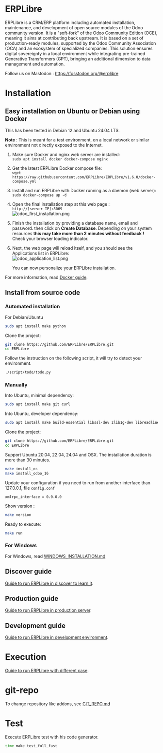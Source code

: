 # ERPLibre

ERPLibre is a CRM/ERP platform including automated installation, maintenance, and development of open source modules of
the Odoo community version. It is a "soft-fork" of the Odoo Community Edition (OCE), meaning it aims at contributing
back upstream.
It is based on a set of production-ready modules, supported by the Odoo Community Association (OCA) and an
ecosystem of specialized companies. This solution ensures digital sovereignty in a local environment while integrating
pre-trained Generative Transformers (GPT), bringing an additional dimension to data management and automation.

Follow us on Mastodon : https://fosstodon.org/@erplibre

# Installation

## Easy installation on Ubuntu or Debian using Docker

This has been tested in Debian 12 and Ubuntu 24.04 LTS.

**Note** : This is meant for a test environment, on a local network or similar environment not directly exposed to the
Internet.

1. Make sure Docker and nginx web server are installed:<BR>
   ```sudo apt install docker docker-compose nginx```
1. Get the latest ERPLibre Docker compose file:<BR>
   ```wget https://raw.githubusercontent.com/ERPLibre/ERPLibre/v1.6.0/docker-compose.yml```
1. Install and run ERPLibre with Docker running as a daemon (web server):<BR>
   ```sudo docker-compose up -d```
1. Open the final installation step at this web page :<BR>
   ```http://[server IP]:8069```<BR>
   ![odoo_first_installation.png](doc/image/odoo_first_installation.png)
1. Finish the installation by providing a database name, email and password. then click on **Create Database**.
   Depending on your system resources **this may take more than 2 minutes without feedback !** Check your browser
   loading indicator.
1. Next, the web page will reload itself, and you should see the Applications list in ERPLibre:<BR>
   ![odoo_application_list.png](doc/image/odoo_application_list.png)

   You can now personalize your ERPLibre installation.

For more information, read [Docker guide](./docker/README.md).

## Install from source code

### Automated installation

For Debian/Ubuntu

```bash
sudo apt install make python
```

Clone the project:

```bash
git clone https://github.com/ERPLibre/ERPLibre.git
cd ERPLibre
```

Follow the instruction on the following script, it will try to detect your environment.

```bash
./script/todo/todo.py
```

### Manually

Into Ubuntu, minimal dependency:

```bash
sudo apt install make git curl
```

Into Ubuntu, developer dependency:

```bash
sudo apt install make build-essential libssl-dev zlib1g-dev libreadline-dev libsqlite3-dev curl llvm libncurses5-dev libncursesw5-dev xz-utils tk-dev liblzma-dev libbz2-dev libldap2-dev libsasl2-dev
```

Clone the project:

```bash
git clone https://github.com/ERPLibre/ERPLibre.git
cd ERPLibre
```

Support Ubuntu 20.04, 22.04, 24.04 and OSX. The installation duration is more than 30 minutes.

```bash
make install_os
make install_odoo_16
```

Update your configuration if you need to run from another interface than 127.0.0.1, file `config.conf`

```
xmlrpc_interface = 0.0.0.0
```

Show version :

```bash
make version
```

Ready to execute:

```bash
make run
```

### For Windows

For Windows, read [WINDOWS_INSTALLATION.md](doc/WINDOWS_INSTALLATION.md)

## Discover guide

[Guide to run ERPLibre in discover to learn it](./doc/DISCOVER.md).

## Production guide

[Guide to run ERPLibre in production server](./doc/PRODUCTION.md).

## Development guide

[Guide to run ERPLibre in development environment](./doc/DEVELOPMENT.md).

# Execution

[Guide to run ERPLibre with different case](./doc/RUN.md).

# git-repo

To change repository like addons, see [GIT_REPO.md](doc/GIT_REPO.md)

# Test

Execute ERPLibre test with his code generator.

```bash
time make test_full_fast
```
